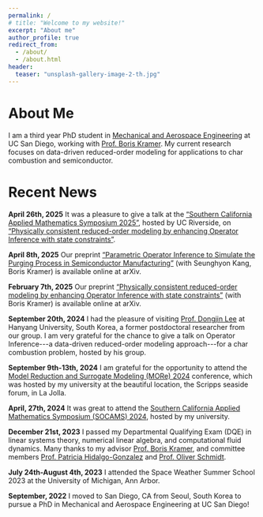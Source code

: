 ```yaml
---
permalink: /
# title: "Welcome to my website!"
excerpt: "About me"
author_profile: true
redirect_from: 
  - /about/
  - /about.html
header:
  teaser: "unsplash-gallery-image-2-th.jpg"
---
```


<!-- ![](/images/giesel.jpg) -->

About Me
======

I am a third year PhD student in [Mechanical and Aerospace Engineering](https://mae.ucsd.edu/) at UC San Diego, working with [Prof. Boris Kramer](http://kramer.ucsd.edu/index.html). My current research focuses on data-driven reduced-order modeling for applications to char combustion and semiconductor. 



Recent News
======
**April 26th, 2025** It was a pleasure to give a talk at the [“Southern California Applied Mathematics Symposium 2025”](https://www.socams.org/home), hosted by UC Riverside, on [“Physically consistent reduced-order modeling by enhancing Operator Inference with state constraints”](https://arxiv.org/abs/2502.03672).

**April 8th, 2025** Our preprint [“Parametric Operator Inference to Simulate the Purging Process in Semiconductor Manufacturing”](https://arxiv.org/abs/2504.03990) (with Seunghyon Kang, Boris Kramer) is available online at arXiv.

**February 7th, 2025** Our preprint [“Physically consistent reduced-order modeling by enhancing Operator Inference with state constraints”](https://arxiv.org/abs/2502.03672) (with Boris Kramer) is available online at arXiv.

**September 20th, 2024** I had the pleasure of visiting [Prof. Dongjin Lee](https://redlab.hanyang.ac.kr/) at Hanyang University, South Korea, a former postdoctoral researcher from our group. I am very grateful for the chance to give a talk on Operator Inference---a data-driven reduced-order modeling approach---for a char combustion problem, hosted by his group.

**September 9th-13th, 2024** I am grateful for the opportunity to attend the [Model Reduction and Surrogate Modeling (MORe) 2024](https://more2024.sciencesconf.org/) conference, which was hosted by my university at the beautiful location, the Scripps seaside forum, in La Jolla.

**April, 27th, 2024** It was great to attend the [Southern California Applied Mathematics Symposium (SOCAMS) 2024](https://2024.socams.org/), hosted by my university. 

**December 21st, 2023** I passed my Departmental Qualifying Exam (DQE) in linear systems theory, numerical linear algebra, and computational fluid dynamics. Many thanks to my advisor [Prof. Boris Kramer](http://kramer.ucsd.edu/index.html), and committee members [Prof. Patricia Hidalgo-Gonzalez](https://patyhidalgo.github.io/) and [Prof. Oliver Schmidt](https://flowphysics.ucsd.edu/).

**July 24th-August 4th, 2023** I attended the Space Weather Summer School 2023 at the University of Michigan, Ann Arbor. 

**September, 2022** I moved to San Diego, CA from Seoul, South Korea to pursue a PhD in Mechanical and Aerospace Engineering at UC San Diego!